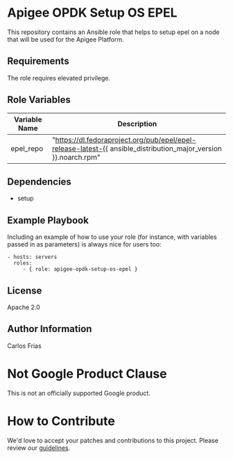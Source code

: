Apigee OPDK Setup OS EPEL
=========

This repository contains an Ansible role that helps to setup epel on a node that will be used for the Apigee Platform.

Requirements
------------

The role requires elevated privilege. 

Role Variables
--------------

| Variable Name | Description |
| --- | --- |
| epel_repo | "https://dl.fedoraproject.org/pub/epel/epel-release-latest-{{ ansible_distribution_major_version }}.noarch.rpm" |


Dependencies
------------

* setup

Example Playbook
----------------

Including an example of how to use your role (for instance, with variables passed in as parameters) is always nice for users too:

    - hosts: servers
      roles:
         - { role: apigee-opdk-setup-os-epel }

License
-------

Apache 2.0

Author Information
------------------

Carlos Frias


<!-- BEGIN Google Required Disclaimer -->

# Not Google Product Clause

This is not an officially supported Google product.
<!-- END Google Required Disclaimer -->
<!-- BEGIN Google How To Contribute -->
# How to Contribute

We'd love to accept your patches and contributions to this project. Please review our [guidelines](CONTRIBUTION.md).
<!-- END Google How To Contribute -->
